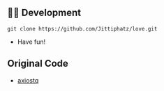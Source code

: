## 👨‍💻 Development

```
git clone https://github.com/Jittiphatz/love.git
```
- Have fun!

## Original Code

- [axiostq](https://github.com/axiostq/game-y-n)
